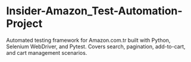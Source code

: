 # Insider-Amazon_Test-Automation-Project
Automated testing framework for Amazon.com.tr built with Python, Selenium WebDriver, and Pytest. Covers search, pagination, add-to-cart, and cart management scenarios.
